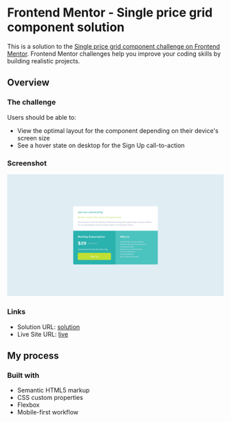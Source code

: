 # Frontend Mentor - Single price grid component solution

This is a solution to the [Single price grid component challenge on Frontend Mentor](https://www.frontendmentor.io/challenges/single-price-grid-component-5ce41129d0ff452fec5abbbc). Frontend Mentor challenges help you improve your coding skills by building realistic projects. 


## Overview

### The challenge

Users should be able to:

- View the optimal layout for the component depending on their device's screen size
- See a hover state on desktop for the Sign Up call-to-action

### Screenshot

![](./images/design.png)


### Links

- Solution URL: [solution](https://github.com/ramakrishnagarlapati/single-price-grid-component)
- Live Site URL: [live](https://ramakrishnagarlapati.github.io/single-price-grid-component/)

## My process

### Built with

- Semantic HTML5 markup
- CSS custom properties
- Flexbox
- Mobile-first workflow



